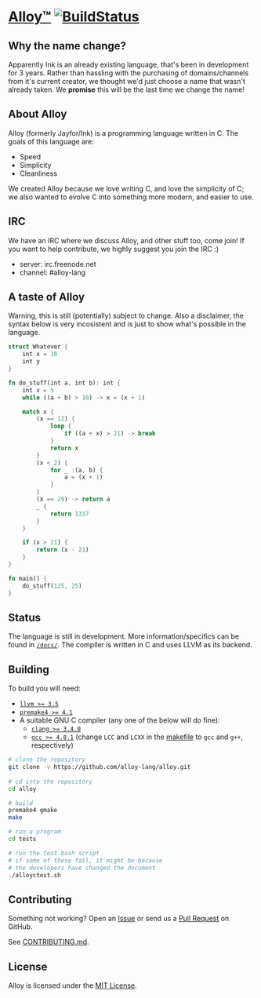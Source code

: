 [Alloy™](http://alloy-lang.github.io) [![BuildStatus](https://travis-ci.org/alloy-lang/alloy.svg?branch=master)](https://travis-ci.org/alloy-lang/alloy)
========

Why the name change?
------
Apparently Ink is an already existing language, that's been in development for 3 years. Rather than
hassling with the purchasing of domains/channels from it's current creator, we thought we'd just
choose a name that wasn't already taken. We **promise** this will be the last time we change the name!

About Alloy
------

Alloy (formerly Jayfor/Ink) is a programming language written in C. The goals of this language are:

* Speed
* Simplicity
* Cleanliness

We created Alloy because we love writing C, and love the simplicity of C; we also wanted to evolve C
into something more modern, and easier to use.

IRC
------
We have an IRC where we discuss Alloy, and other stuff too, come join! If you want to help contribute,
we highly suggest you join the IRC :)

* server: irc.freenode.net
* channel: #alloy-lang

A taste of Alloy
------
Warning, this is still (potentially) subject to change. Also a disclaimer,
the syntax below is very incosistent and is just to show what's possible in the 
language.
```rust
struct Whatever {
	int x = 10
	int y
}

fn do_stuff(int a, int b): int {
	int x = 5
	while ((a + b) > 10) -> x = (x + 1)

	match x {
		(x == 12) {
			loop {
				if ((a + x) > 21) -> break
			}
			return x
		}
		(x < 2) {
			for _ :(a, b) {
				a = (x + 1)
			}
		}
		(x == 29) -> return a
		_ {
			return 1337
		}
	}

	if (x > 21) {
		return (x - 21)
	}
}

fn main() {
	do_stuff(125, 25)
}
```
Status
------

The language is still in development. More information/specifics
can be found in [`/docs/`](/docs/). The compiler is written in C
and uses LLVM as its backend.

Building
--------

To build you will need:

 - [`llvm >= 3.5`](http://llvm.org/releases/download.html)
 - [`premake4 >= 4.1`](http://industriousone.com/premake/download)
 - A suitable GNU C compiler (any one of the below will do fine):
   - [`clang >= 3.4.0`](http://llvm.org/releases/download.html)
   - [`gcc >= 4.8.1`](https://gcc.gnu.org/) (change `LCC` and 
     `LCXX` in the [makefile](/Makefile) to `gcc` and `g++`, respectively)

```bash
# clone the repository
git clone -v https://github.com/alloy-lang/alloy.git
    
# cd into the repository
cd alloy

# build
premake4 gmake
make

# run a program
cd tests

# run the test bash script
# if some of these fail, it might be because
# the developers have changed the document
./alloyctest.sh
```

Contributing
------------

Something not working? Open an [Issue](https://github.com/alloy-lang/alloy/issues)
or send us a [Pull Request](https://github.com/alloy-lang/alloy/pulls)
on GitHub.

See [CONTRIBUTING.md](/CONTRIBUTING.md).

License
-------

Alloy is licensed under the [MIT License](/LICENSE.md).
